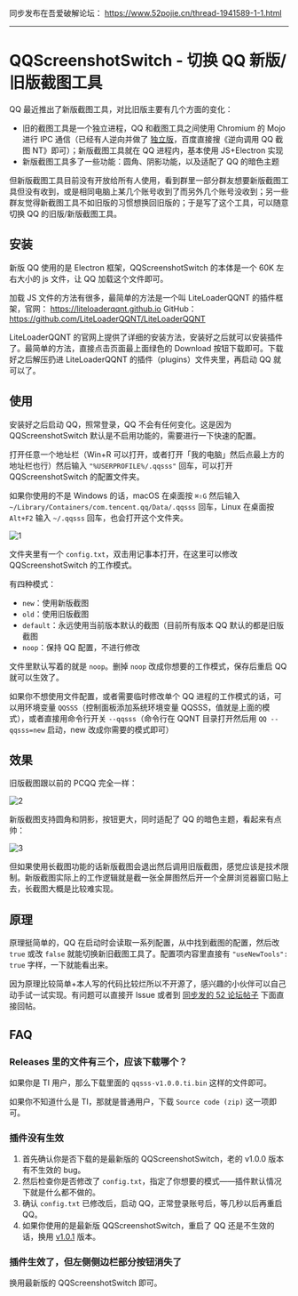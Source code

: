同步发布在吾爱破解论坛： <https://www.52pojie.cn/thread-1941589-1-1.html>

---

# QQScreenshotSwitch - 切换 QQ 新版/旧版截图工具

QQ 最近推出了新版截图工具，对比旧版主要有几个方面的变化：

- 旧的截图工具是一个独立进程，QQ 和截图工具之间使用 Chromium 的 Mojo 进行 IPC
  通信（已经有人逆向并做了 [独立版](https://github.com/EEEEhex/QQImpl)，百度直接搜《逆向调用 QQ 截图 NT》即可）；新版截图工具就在
  QQ 进程内，基本使用 JS+Electron 实现
- 新版截图工具多了一些功能：圆角、阴影功能，以及适配了 QQ 的暗色主题

但新版截图工具目前没有开放给所有人使用，看到群里一部分群友想要新版截图工具但没有收到，或是相同电脑上某几个账号收到了而另外几个账号没收到；另一些群友觉得新截图工具不如旧版的习惯想换回旧版的；于是写了这个工具，可以随意切换
QQ 的旧版/新版截图工具。

## 安装

新版 QQ 使用的是 Electron 框架，QQScreenshotSwitch 的本体是一个 60K 左右大小的 js 文件，让 QQ 加载这个文件即可。

加载 JS 文件的方法有很多，最简单的方法是一个叫 LiteLoaderQQNT 的插件框架，官网： <https://liteloaderqqnt.github.io>
GitHub： <https://github.com/LiteLoaderQQNT/LiteLoaderQQNT>

LiteLoaderQQNT 的官网上提供了详细的安装方法，安装好之后就可以安装插件了。最简单的方法，直接点击页面最上面绿色的 Download
按钮下载即可。下载好之后解压扔进 LiteLoaderQQNT 的插件（plugins）文件夹里，再启动 QQ 就可以了。

## 使用

安装好之后启动 QQ，照常登录，QQ 不会有任何变化。这是因为 QQScreenshotSwitch 默认是不启用功能的，需要进行一下快速的配置。

打开任意一个地址栏（Win+R 可以打开，或者打开「我的电脑」然后点最上方的地址栏也行）然后输入 `"%USERPROFILE%/.qqsss"`
回车，可以打开 QQScreenshotSwitch 的配置文件夹。

如果你使用的不是 Windows 的话，macOS 在桌面按 `⌘⇧G` 然后输入 `~/Library/Containers/com.tencent.qq/Data/.qqsss`
回车，Linux 在桌面按`Alt+F2` 输入 `~/.qqsss` 回车，也会打开这个文件夹。

![1](https://github.com/bakyrd/QQScreenshotSwitch/assets/20179549/fe16a2f9-66ba-475e-a245-b6f614245a03)

文件夹里有一个 `config.txt`，双击用记事本打开，在这里可以修改 QQScreenshotSwitch 的工作模式。

有四种模式：

- `new`：使用新版截图
- `old`：使用旧版截图
- `default`：永远使用当前版本默认的截图（目前所有版本 QQ 默认的都是旧版截图
- `noop`：保持 QQ 配置，不进行修改

文件里默认写着的就是 `noop`。删掉 `noop` 改成你想要的工作模式，保存后重启 QQ 就可以生效了。

如果你不想使用文件配置，或者需要临时修改单个 QQ 进程的工作模式的话，可以用环境变量
`QQSSS`（控制面板添加系统环境变量 QQSSS，值就是上面的模式），或者直接用命令行开关
`--qqsss`（命令行在 QQNT 目录打开然后用 `QQ --qqsss=new` 启动，new 改成你需要的模式即可）

## 效果

旧版截图跟以前的 PCQQ 完全一样：

![2](https://github.com/bakyrd/QQScreenshotSwitch/assets/20179549/2d6e55d9-cd66-42d0-bad2-538b8d51f945)

新版截图支持圆角和阴影，按钮更大，同时适配了 QQ 的暗色主题，看起来有点帅：

![3](https://github.com/bakyrd/QQScreenshotSwitch/assets/20179549/fdc9ee99-eccf-42bd-8dd7-e4555040aa5f)

但如果使用长截图功能的话新版截图会退出然后调用旧版截图，感觉应该是技术限制。新版截图实际上的工作逻辑就是截一张全屏图然后开一个全屏浏览器窗口贴上去，长截图大概是比较难实现。

## 原理

原理挺简单的，QQ 在启动时会读取一系列配置，从中找到截图的配置，然后改 `true` 或改 `false`
就能切换新旧截图工具了。配置项内容里直接有 `"useNewTools": true` 字样，一下就能看出来。

因为原理比较简单+本人写的代码比较烂所以不开源了，感兴趣的小伙伴可以自己动手试一试实现。有问题可以直接开 Issue
或者到 [同步发的 52 论坛帖子](https://www.52pojie.cn/thread-1941589-1-1.html) 下面直接回帖。

## FAQ

### Releases 里的文件有三个，应该下载哪个？

如果你是 TI 用户，那么下载里面的 `qqsss-v1.0.0.ti.bin` 这样的文件即可。

如果你不知道什么是 TI，那就是普通用户，下载 `Source code (zip)` 这一项即可。

### 插件没有生效

1. 首先确认你是否下载的是最新版的 QQScreenshotSwitch，老的 v1.0.0 版本有不生效的 bug。
1. 然后检查你是否修改了 `config.txt`，指定了你想要的模式——插件默认情况下就是什么都不做的。
1. 确认 `config.txt` 已修改后，启动 QQ，正常登录账号后，等几秒以后再重启 QQ。
1. 如果你使用的是最新版 QQScreenshotSwitch，重启了 QQ 还是不生效的话，换用 [v1.0.1](https://github.com/bakyrd/QQScreenshotSwitch/releases/tag/v1.0.1) 版本。

### 插件生效了，但左侧侧边栏部分按钮消失了

换用最新版的 QQScreenshotSwitch 即可。
